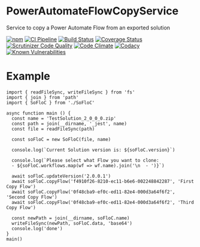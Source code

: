 # PowerAutomateFlowCopyService
Service to copy a Power Automate Flow from an exported solution

[![npm](https://img.shields.io/npm/v/font-color-contrast.svg)](https://www.npmjs.com/package/font-color-contrast)
[![CI Pipeline](https://github.com/russoedu/font-color-contrast/actions/workflows/main.yml/badge.svg)](https://github.com/russoedu/font-color-contrast/actions/workflows/main.yml)
[![Build Status](https://scrutinizer-ci.com/g/russoedu/font-color-contrast/badges/build.png?b=master)](https://scrutinizer-ci.com/g/russoedu/font-color-contrast/build-status/master)
[![Coverage Status](https://coveralls.io/repos/github/russoedu/font-color-contrast/badge.svg?branch=master)](https://coveralls.io/github/russoedu/font-color-contrast?branch=master)
[![Scrutinizer Code Quality](https://scrutinizer-ci.com/g/russoedu/font-color-contrast/badges/quality-score.png?b=master)](https://scrutinizer-ci.com/g/russoedu/font-color-contrast/?branch=master)
[![Code Climate](https://api.codeclimate.com/v1/badges/daed002166b4a0404ea5/maintainability)](https://codeclimate.com/github/russoedu/font-color-contrast/maintainability)
[![Codacy](https://app.codacy.com/project/badge/Grade/320aed91c5c5438397df48b1cc85cc8a)](https://www.codacy.com/gh/russoedu/font-color-contrast/dashboard?utm_source=github.com&amp;utm_medium=referral&amp;utm_content=russoedu/font-color-contrast&amp;utm_campaign=Badge_Grade)
[![Known Vulnerabilities](https://snyk.io/test/npm/font-color-contrast/badge.svg)](https://snyk.io/test/npm/font-color-contrast)


# Example
```
import { readFileSync, writeFileSync } from 'fs'
import { join } from 'path'
import { SoFloC } from './SoFloC'

async function main () {
  const name = 'TestSolution_2_0_0_0.zip'
  const path = join(__dirname, '_jest', name)
  const file = readFileSync(path)

  const soFloC = new SoFloC(file, name)

  console.log(`Current Solution version is: ${soFloC.version}`)

  console.log(`Please select what Flow you want to clone:
  - ${soFloC.workflows.map(wf => wf.name).join('\n  - ')}`)

  await soFloC.updateVersion('2.0.0.1')
  await soFloC.copyFlow('f4910f26-8210-ec11-b6e6-002248842287', 'First Copy Flow')
  await soFloC.copyFlow('0f48cba9-ef0c-ed11-82e4-000d3a64f6f2', 'Second Copy Flow')
  await soFloC.copyFlow('0f48cba9-ef0c-ed11-82e4-000d3a64f6f2', 'Third Copy Flow')

  const newPath = join(__dirname, soFloC.name)
  writeFileSync(newPath, soFloC.data, 'base64')
  console.log('done')
}
main()
```
